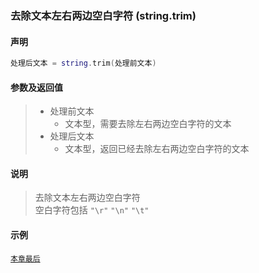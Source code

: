 ### 去除文本左右两边空白字符 \(**string\.trim**\)


#### 声明
```lua
处理后文本 = string.trim(处理前文本)
```


#### 参数及返回值
> - 处理前文本
>   - 文本型，需要去除左右两边空白字符的文本
> - 处理后文本
>   - 文本型，返回已经去除左右两边空白字符的文本


#### 说明
> 去除文本左右两边空白字符  
> 空白字符包括 `"\r"` `"\n"` `"\t"`  


#### 示例  
[`本章最后`](/Handbook/ext-string/samples.md)  

